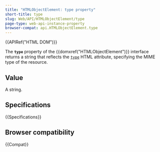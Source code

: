 ```yaml
---
title: "HTMLObjectElement: type property"
short-title: type
slug: Web/API/HTMLObjectElement/type
page-type: web-api-instance-property
browser-compat: api.HTMLObjectElement.type
---
```


{{APIRef("HTML DOM")}}

The **`type`** property of the
{{domxref("HTMLObjectElement")}} interface returns a string that
reflects the [`type`](/en-US/docs/Web/HTML/Reference/Element/object#type) HTML attribute, specifying the MIME type
of the resource.

## Value

A string.

## Specifications

{{Specifications}}

## Browser compatibility

{{Compat}}
